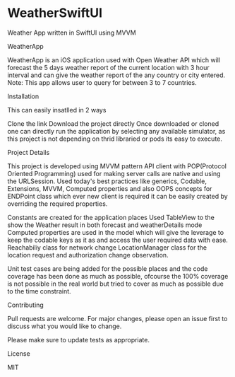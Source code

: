 # WeatherSwiftUI
Weather App written in SwiftUI using MVVM

WeatherApp

WeatherApp is an iOS application used with Open Weather API which will forecast the 5 days weather report of the current location with 3 hour interval and can give the weather report of the any country or city entered. Note: This app allows user to query for between 3 to 7 countries.

Installation

This can easily insatlled in 2 ways

Clone the link
Download the project directly
Once downloaded or cloned one can directly run the application by selecting any available simulator, as this project is not depending on thrid libraried or pods its easy to execute.

Project Details

This project is developed using MVVM pattern API client with POP(Protocol Oriented Programming) used for making server calls are native and using the URLSession. Used today's best practices like generics, Codable, Extensions, MVVM, Computed properties and also OOPS concepts for ENDPoint class which ever new client is required it can be easily created by overriding the required properties.

Constants are created for the application places Used TableView to the show the Weather result in both forecast and weatherDetails mode Computed properties are used in the model which will give the leverage to keep the codable keys as it as and access the user required data with ease. Reachabiliy class for network change LocationManager class for the location request and authorization change observation.

Unit test cases are being added for the possible places and the code coverage has been done as much as possible, ofcourse the 100% coverage is not possible in the real world but tried to cover as much as possible due to the time constraint.

Contributing

Pull requests are welcome. For major changes, please open an issue first to discuss what you would like to change.

Please make sure to update tests as appropriate.

License

MIT
